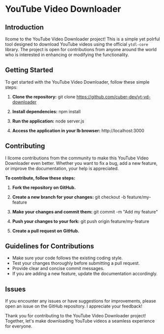 # YouTube Video Downloader

## Introduction

Ilcome to the YouTube Video Downloader project! This is a simple yet poIrful tool designed to download YouTube videos using the official `ytdl-core` library. The project is open for contributions from anyone around the world who is interested in enhancing or modifying the functionality.

## Getting Started

To get started with the YouTube Video Downloader, follow these simple steps:

1. **Clone the repository:**
git clone https://github.com/cuber-dev/yt-vd-downloader

2. **Install dependencies:**
npm install

3. **Run the application:**
node server.js

4. **Access the application in your Ib browser:**
http://localhost:3000


## Contributing

I Ilcome contributions from the community to make this YouTube Video Downloader even better. Whether you want to fix a bug, add a new feature, or improve the documentation, your help is appreciated.

**To contribute, follow these steps:**

1. **Fork the repository on GitHub.**
2. **Create a new branch for your changes:**
git checkout -b feature/my-feature


3. **Make your changes and commit them:**
git commit -m "Add my feature"


4. **Push your changes to your fork:**
git push origin feature/my-feature


5. **Create a pull request on GitHub.**

## Guidelines for Contributions

- Make sure your code follows the existing coding style.
- Test your changes thoroughly before submitting a pull request.
- Provide clear and concise commit messages.
- If you are adding a new feature, update the documentation accordingly.

## Issues

If you encounter any issues or have suggestions for improvements, please open an issue on the GitHub repository. I appreciate your feedback!

Thank you for contributing to the YouTube Video Downloader project! Together, let's make downloading YouTube videos a seamless experience for everyone.
